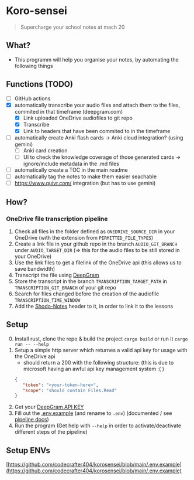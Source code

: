 # Koro-sensei
> Supercharge your school notes at mach 20

## What?
- This programm will help you organise your notes, by automating the following things

## Functions (TODO)
- [ ] GitHub actions
- [x] automatically transcribe your audio files and attach them to the files, commited in that timeframe (deepgram.com)
   - [x] Link uploaded OneDrive audiofiles to git repo
   - [x] Transcribe
   - [x] Link to headers that have been commited to in the timeframe
- [ ] automatically create Anki flash cards -> Anki cloud integration? (using gemini)
   - [ ] Anki card creation
   - [ ] UI to check the knowledge coverage of those generated cards -> ignore/include metadata in the .md files
- [ ] automatically create a TOC in the main readme
- [ ] automatically tag the notes to make them easier seachable
- [ ] https://www.quivr.com/ integration (but has to use gemini)

## How?
### OneDrive file transcription pipeline
1. Check all files in the folder defined as `ONEDRIVE_SOURCE_DIR` in your OneDrive (with the extension from `PERMITTED_FILE_TYPES`)
2. Create a link file in your github repo in the branch `AUDIO_GIT_BRANCH` under `AUDIO_TARGET_DIR` (=> this for the audio files to be still stored in your OneDrive)
3. Use the link files to get a filelink of the OneDrive api (this allows us to save bandwidth)
4. Transcript the file using [DeepGram](https://deepgram.com/)
5. Store the transcript in the branch `TRANSCRIPTION_TARGET_PATH` in `TRANSCRIPTION_GIT_BRANCH` of your git repo
6. Search for files changed before the creation of the audiofile `TRANSCRIPTION_TIME_WINDOW`
7. Add the [Shodo-Notes](https://github.com/codecrafter404/shodo) header to it, in order to link it to the lessons

## Setup
0. Install rust, clone the repo & build the project `cargo build` or run it `cargo run -- --help`
1. Setup a simple http server which returnes a valid api key for usage with the OneDrive api
   - should return a 200 with the following structure: (this is due to microsoft having an awful api key management system :( )
   ```json
   {
      "token": "<your-token-here>",
      "scope": "should contain Files.Read"
   }
   ```
2. Get your [DeepGram API KEY](https://deepgram.com/)
3. Fill out the [.env.example](https://github.com/github/codecrafter404/korosensei/blob/main/.env.example) (and rename to `.env`) (documented / see [pipeline docs](#onedrive-file-transcription-pipeline))
4. Run the program (Get help with `--help` in order to activate/deactivate different steps of the pipeline)
## Setup ENVs
[https://github.com/codecrafter404/korosensei/blob/main/.env.example](https://github.com/codecrafter404/korosensei/blob/main/.env.example)
